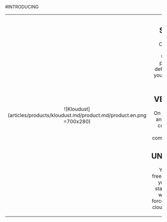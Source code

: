 <div class="product-prod" markdown="1">
#INTRODUCING

|||
|:--:|:--:|
| ![Kloudust](articles/products/kloudust.md/product.md/product.en.png =700x280) | <h2 class="productheader">SECURE</h2><p class="productdescription">Our patented Reflection technology protects and defends, to keep your organization safe.</p><h2 class="productheader">VERSATILE</h2><p class="productdescription">On or off premise and specifically customized to meet your compliance needs.</p><h2 class="productheader">UNLEASHED</h2><p class="productdescription"> You have the freedom to choose your software stack & services without being forced into a single cloud architecture. </p> |
</div>